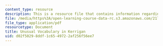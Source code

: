 ```yaml
---
content_type: resource
description: This is a resource file that contains information regarding reading 6.
file: /media/https%3A/open-learning-course-data-rc.s3.amazonaws.com/21l-705-major-authors-rewriting-genesis-paradise-lost-and-twentieth-century-fantasy-spring-2009/d02f50298ddf1c6549722af256f56ee7_MIT21L_705S09_read06.pdf
file_type: application/pdf
resourcetype: Document
title: Unusual Vocabulary in Kerrigan
uid: d02f5029-8ddf-1c65-4972-2af256f56ee7
---
```

